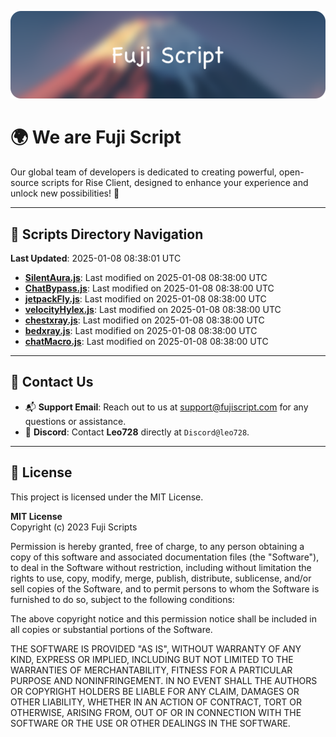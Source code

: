 ![Banner](.github/b.webp)

# 🌍 **We are Fuji Script**

Our global team of developers is dedicated to creating powerful, open-source scripts for Rise Client, designed to enhance your experience and unlock new possibilities! 🌟

---
<!-- SCRIPTS_NAVIGATION_START -->
## 📂 **Scripts Directory Navigation**

**Last Updated**: 2025-01-08 08:38:01 UTC

- **[SilentAura.js](scripts/SilentAura.js)**: Last modified on 2025-01-08 08:38:00 UTC
- **[ChatBypass.js](scripts/ChatBypass.js)**: Last modified on 2025-01-08 08:38:00 UTC
- **[jetpackFly.js](scripts/jetpackFly.js)**: Last modified on 2025-01-08 08:38:00 UTC
- **[velocityHylex.js](scripts/velocityHylex.js)**: Last modified on 2025-01-08 08:38:00 UTC
- **[chestxray.js](scripts/chestxray.js)**: Last modified on 2025-01-08 08:38:00 UTC
- **[bedxray.js](scripts/bedxray.js)**: Last modified on 2025-01-08 08:38:00 UTC
- **[chatMacro.js](scripts/chatMacro.js)**: Last modified on 2025-01-08 08:38:00 UTC

<!-- SCRIPTS_NAVIGATION_END -->

---

## 💬 **Contact Us**  
- 📬 **Support Email**: Reach out to us at [support@fujiscript.com](mailto:support@fujiscript.com) for any questions or assistance.  
- 💬 **Discord**: Contact **Leo728** directly at `Discord@leo728`.

---

## 📜 **License**

This project is licensed under the MIT License.  

**MIT License**  
Copyright (c) 2023 Fuji Scripts  

Permission is hereby granted, free of charge, to any person obtaining a copy of this software and associated documentation files (the "Software"), to deal in the Software without restriction, including without limitation the rights to use, copy, modify, merge, publish, distribute, sublicense, and/or sell copies of the Software, and to permit persons to whom the Software is furnished to do so, subject to the following conditions:  

The above copyright notice and this permission notice shall be included in all copies or substantial portions of the Software.  

THE SOFTWARE IS PROVIDED "AS IS", WITHOUT WARRANTY OF ANY KIND, EXPRESS OR IMPLIED, INCLUDING BUT NOT LIMITED TO THE WARRANTIES OF MERCHANTABILITY, FITNESS FOR A PARTICULAR PURPOSE AND NONINFRINGEMENT. IN NO EVENT SHALL THE AUTHORS OR COPYRIGHT HOLDERS BE LIABLE FOR ANY CLAIM, DAMAGES OR OTHER LIABILITY, WHETHER IN AN ACTION OF CONTRACT, TORT OR OTHERWISE, ARISING FROM, OUT OF OR IN CONNECTION WITH THE SOFTWARE OR THE USE OR OTHER DEALINGS IN THE SOFTWARE.  
